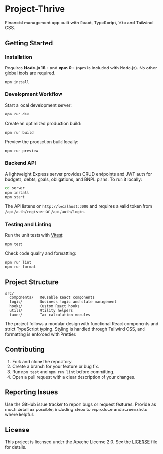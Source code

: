 # Project-Thrive

Financial management app built with React, TypeScript, Vite and Tailwind CSS.

## Getting Started

### Installation

Requires **Node.js 18+** and **npm 9+** (npm is included with Node.js). No other global tools are required.

```bash
npm install
```

### Development Workflow

Start a local development server:

```bash
npm run dev
```

Create an optimized production build:

```bash
npm run build
```

Preview the production build locally:

```bash
npm run preview
```

### Backend API

A lightweight Express server provides CRUD endpoints and JWT auth for budgets, debts, goals, obligations, and BNPL plans. To run it locally:

```bash
cd server
npm install
npm start
```

The API listens on `http://localhost:3000` and requires a valid token from `/api/auth/register` or `/api/auth/login`.

### Testing and Linting

Run the unit tests with [Vitest](https://vitest.dev/):

```bash
npm test
```

Check code quality and formatting:

```bash
npm run lint
npm run format
```

## Project Structure

```
src/
  components/   Reusable React components
  logic/        Business logic and state management
  hooks/        Custom React hooks
  utils/        Utility helpers
  taxes/        Tax calculation modules
```

The project follows a modular design with functional React components and strict TypeScript typing. Styling is handled through Tailwind CSS, and formatting is enforced with Prettier.

## Contributing

1. Fork and clone the repository.
2. Create a branch for your feature or bug fix.
3. Run `npm test` and `npm run lint` before committing.
4. Open a pull request with a clear description of your changes.

## Reporting Issues

Use the GitHub issue tracker to report bugs or request features. Provide as much detail as possible, including steps to reproduce and screenshots where helpful.

## License

This project is licensed under the Apache License 2.0. See the [LICENSE](LICENSE) file for details.
